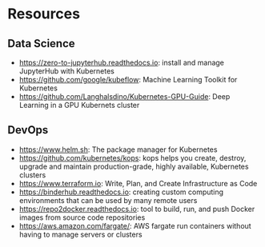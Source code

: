 
# Resources

## Data Science

- https://zero-to-jupyterhub.readthedocs.io: install and manage JupyterHub with Kubernetes
- https://github.com/google/kubeflow: Machine Learning Toolkit for Kubernetes
- https://github.com/Langhalsdino/Kubernetes-GPU-Guide:  Deep Learning in a GPU Kubernets cluster

## DevOps

- https://www.helm.sh: The package manager for Kubernetes
- https://github.com/kubernetes/kops: kops helps you create, destroy, upgrade and maintain production-grade, highly available, Kubernetes clusters
- https://www.terraform.io: Write, Plan, and Create Infrastructure as Code
- https://binderhub.readthedocs.io:  creating custom computing environments that can be used by many remote users
- https://repo2docker.readthedocs.io:  tool to build, run, and push Docker images from source code repositories
- https://aws.amazon.com/fargate/: AWS fargate  run containers without having to manage servers or clusters
